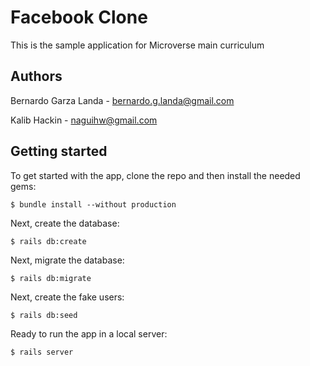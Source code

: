 # Facebook Clone

This is the sample application for Microverse main curriculum


## Authors
Bernardo Garza Landa - bernardo.g.landa@gmail.com


Kalib Hackin - naguihw@gmail.com


## Getting started

To get started with the app, clone the repo and then install the needed gems:

```
$ bundle install --without production
```

Next, create the database:

```
$ rails db:create
```

Next, migrate the database:

```
$ rails db:migrate
```

Next, create the fake users:

```
$ rails db:seed
```

Ready to run the app in a local server:

```
$ rails server
```
